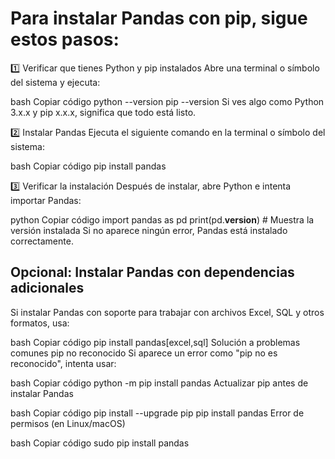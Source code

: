 # Para instalar Pandas con pip, sigue estos pasos:

1️⃣ Verificar que tienes Python y pip instalados
Abre una terminal o símbolo del sistema y ejecuta:


bash
Copiar código
python --version
pip --version
Si ves algo como Python 3.x.x y pip x.x.x, significa que todo está listo.


2️⃣ Instalar Pandas
Ejecuta el siguiente comando en la terminal o símbolo del sistema:

bash
Copiar código
pip install pandas


3️⃣ Verificar la instalación
Después de instalar, abre Python e intenta importar Pandas:

python
Copiar código
import pandas as pd
print(pd.__version__)  # Muestra la versión instalada
Si no aparece ningún error, Pandas está instalado correctamente. 


## Opcional: Instalar Pandas con dependencias adicionales
Si instalar Pandas con soporte para trabajar con archivos Excel, SQL y otros formatos, usa:

bash
Copiar código
pip install pandas[excel,sql]
Solución a problemas comunes
pip no reconocido
Si aparece un error como "pip no es reconocido", intenta usar:

bash
Copiar código
python -m pip install pandas
Actualizar pip antes de instalar Pandas


bash
Copiar código
pip install --upgrade pip
pip install pandas
Error de permisos (en Linux/macOS)


bash
Copiar código
sudo pip install pandas








